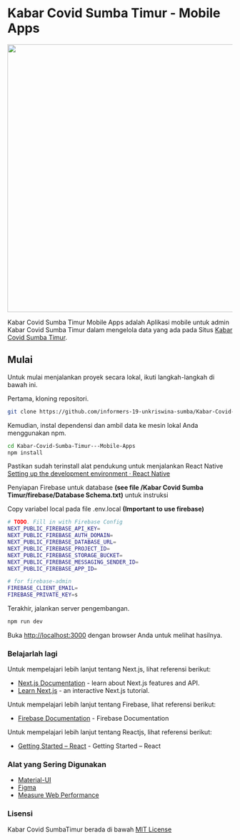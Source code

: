 # Kabar Covid Sumba Timur - Mobile Apps

<p align="center">
<img width="600" heigth="600 alt="large-logo" src="https://user-images.githubusercontent.com/50445892/147895934-b4bfbc89-1a67-42f1-a4d7-a744ae720c10.png">
</p>

Kabar Covid Sumba Timur Mobile Apps adalah Aplikasi mobile untuk admin Kabar Covid Sumba Timur dalam mengelola data yang ada pada Situs [Kabar Covid Sumba Timur](https://kabar-covid-sumba-timur.vercel.app/).

## Mulai

Untuk mulai menjalankan proyek secara lokal, ikuti langkah-langkah di bawah ini.

Pertama, kloning repositori.

```bash
git clone https://github.com/informers-19-unkriswina-sumba/Kabar-Covid-Sumba-Timur---Mobile-Apps.git
```

Kemudian, instal dependensi dan ambil data ke mesin lokal Anda menggunakan npm.

```bash
cd Kabar-Covid-Sumba-Timur---Mobile-Apps
npm install
```

Pastikan sudah terinstall alat pendukung untuk menjalankan React Native [Setting up the development environment · React Native](https://reactnative.dev/docs/environment-setup)

Penyiapan Firebase untuk database **(see file /Kabar Covid Sumba Timur/firebase/Database Schema.txt)** untuk instruksi

Copy variabel local pada file .env.local **(Important to use firebase)**

```bash
# TODO. Fill in with Firebase Config
NEXT_PUBLIC_FIREBASE_API_KEY=
NEXT_PUBLIC_FIREBASE_AUTH_DOMAIN=
NEXT_PUBLIC_FIREBASE_DATABASE_URL=
NEXT_PUBLIC_FIREBASE_PROJECT_ID=
NEXT_PUBLIC_FIREBASE_STORAGE_BUCKET=
NEXT_PUBLIC_FIREBASE_MESSAGING_SENDER_ID=
NEXT_PUBLIC_FIREBASE_APP_ID=

# for firebase-admin
FIREBASE_CLIENT_EMAIL=
FIREBASE_PRIVATE_KEY=s
```

Terakhir, jalankan server pengembangan.

```bash
npm run dev
```

Buka [http://localhost:3000](http://localhost:3000) dengan browser Anda untuk melihat hasilnya.

### Belajarlah lagi

Untuk mempelajari lebih lanjut tentang Next.js, lihat referensi berikut:

- [Next.js Documentation](https://nextjs.org/docs) - learn about Next.js features and API.
- [Learn Next.js](https://nextjs.org/learn) - an interactive Next.js tutorial.

Untuk mempelajari lebih lanjut tentang Firebase, lihat referensi berikut:

- [Firebase Documentation](https://firebase.google.com/docs) - Firebase Documentation

Untuk mempelajari lebih lanjut tentang Reactjs, lihat referensi berikut:

- [Getting Started – React](https://reactjs.org/docs/getting-started.html) - Getting Started – React

### Alat yang Sering Digunakan

- [Material-UI](https://mui.com/)
- [Figma](https://www.figma.com/)
- [Measure Web Performance](https://web.dev/measure)

### Lisensi

Kabar Covid SumbaTimur berada di bawah [MIT License](LICENSE.md)
